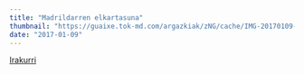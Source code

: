 ```yaml
---
title: "Madrildarren elkartasuna"
thumbnail: "https://guaixe.tok-md.com/argazkiak/zNG/cache/IMG-20170109-WA0001_content.jpg"
date: "2017-01-09"
---
```

[Irakurri](https://guaixe.eus/altsasu/1483965791574-madrildarren-elkartasuna)
